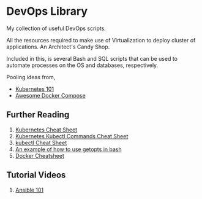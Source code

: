 # DevOps Library

My collection of useful DevOps scripts.

All the resources required to make use of Virtualization to deploy cluster of applications. An Architect's Candy Shop.

Included in this, is several Bash and SQL scripts that can be used to automate processes on the OS and databases, respectively.

Pooling ideas from,
- [Kubernetes 101](https://github.com/geerlingguy/kubernetes-101)
- [Awesome Docker Compose](https://github.com/docker/awesome-compose)

## Further Reading

1. [Kubernetes Cheat Sheet](https://github.com/RehanSaeed/Kubernetes-Cheat-Sheet#kubernetes-cheat-sheet)
2. [Kubernetes Kubectl Commands Cheat Sheet](https://acloudguru.com/blog/engineering/kubernetes-cheat-sheet)
3. [kubectl Cheat Sheet](https://kubernetes.io/docs/reference/kubectl/cheatsheet/)
4. [An example of how to use getopts in bash](https://stackoverflow.com/questions/16483119/an-example-of-how-to-use-getopts-in-bash)
5. [Docker Cheatsheet](https://dev.to/vishnuchilamakuru/docker-cheatsheet-39fa)

## Tutorial Videos

1. [Ansible 101](https://www.youtube.com/playlist?list=PL2_OBreMn7FqZkvMYt6ATmgC0KAGGJNAN)